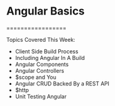 # Angular Basics
=================

Topics Covered This Week:

  * Client Side Build Process
  * Including Angular In A Build
  * Angular Components
  * Angular Controllers
  * $scope and You
  * Angular CRUD Backed By a REST API
  * $http
  * Unit Testing Angular
